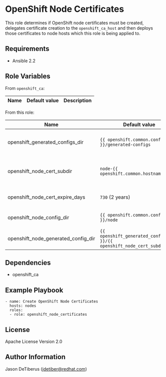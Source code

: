 OpenShift Node Certificates
===========================

This role determines if OpenShift node certificates must be created, delegates certificate creation to the `openshift_ca_host` and then deploys those certificates to node hosts which this role is being applied to.

Requirements
------------

* Ansible 2.2

Role Variables
--------------

From `openshift_ca`:

| Name                                | Default value                                                           | Description                                                                                                               |
|-------------------------------------|-------------------------------------------------------------------------|---------------------------------------------------------------------------------------------------------------------------|

From this role:

| Name                                | Default value                                                           | Description                                                                                                               |
|-------------------------------------|-------------------------------------------------------------------------|---------------------------------------------------------------------------------------------------------------------------|
| openshift_generated_configs_dir     | `{{ openshift.common.config_base }}/generated-configs`                  | Directory in which per-node generated config directories will be created on the `openshift_ca_host`.                      |
| openshift_node_cert_subdir          | `node-{{ openshift.common.hostname }}`                                  | Directory within `openshift_generated_configs_dir` where per-node certificates will be placed on the `openshift_ca_host`. |
| openshift_node_cert_expire_days     | `730` (2 years)                                                         | Validity of the certificates in days. Works only with OpenShift version 1.5 (3.5) and later.                              |
| openshift_node_config_dir           | `{{ openshift.common.config_base }}/node`                               | Node configuration directory in which certificates will be deployed on nodes.                                             |
| openshift_node_generated_config_dir | `{{ openshift_generated_configs_dir }}/{{ openshift_node_cert_subdir }` | Full path to the per-node generated config directory.                                                                     |

Dependencies
------------

* openshift_ca

Example Playbook
----------------

```
- name: Create OpenShift Node Certificates
  hosts: nodes
  roles:
  - role: openshift_node_certificates
```

License
-------

Apache License Version 2.0

Author Information
------------------

Jason DeTiberus (jdetiber@redhat.com)
